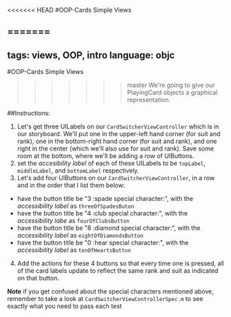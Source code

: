 <<<<<<< HEAD
#OOP-Cards Simple Views

=======
---
tags: views, OOP, intro
language: objc
---

#OOP-Cards Simple Views

>>>>>>> master
We're going to give our PlayingCard objects a graphical representation. 

##Instructions:
1. Let's get three UILabels on our `CardSwitcherViewController` which is in our storyboard. We'll put one in the upper-left hand corner (for suit and rank), one in the bottom-right hand corner (for suit and rank), and one right in the center (which we'll also use for suit and rank). Save some room at the bottom, where we'll be adding a row of UIButtons.
2. set the *accesibility label* of each of these UILabels to be `topLabel`, `middleLabel`, and `bottomLabel` respectively.                
3. Let's add four UIButtons on our `CardSwitcherViewController`, in a row and in the order that I list them below:
  - have the button title be "3 :spade special character:", with the *accessibility label* as `threeOfSpadesButon`
  - have the button title be "4 :club special character:", with the *accessibility labe* as `fourOfClubsButton`
  - have the button title be "8 :diamond special character:", with the *accessibility label* as `eightOfDiamondsButton`
  - have the button title be "0 :hear special character:", with the *accessibility label* as `tenOfHeartsButton`
4. Add the actions for these 4 buttons so that every time one is pressed, all of the card labels update to reflect the same rank and suit as indicated on that button.

**Note** if you get confused about the special characters mentioned above, remember to take a look at `CardSwitcherViewControllerSpec.m` to see exactly what you need to pass each test
